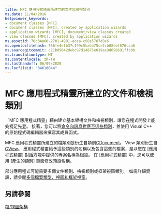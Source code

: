 ```yaml
---
title: MFC 應用程式精靈所建立的文件和檢視類別
ms.date: 11/04/2016
helpviewer_keywords:
- document classes [MFC]
- document classes [MFC], created by application wizards
- application wizards [MFC], document/view classes created
- view classes [MFC], created by application wizards
ms.assetid: 70c34a60-2701-4981-acea-c08a5787d8e6
ms.openlocfilehash: 766fe4efb37c199c5babb75ce2cb08ebf676cca6
ms.sourcegitcommit: c21b05042debc97d14875e019ee9d698691ffc0b
ms.translationtype: MT
ms.contentlocale: zh-TW
ms.lasthandoff: 06/09/2020
ms.locfileid: "84616044"
---
```

# <a name="document-and-view-classes-created-by-the-mfc-application-wizard"></a>MFC 應用程式精靈所建立的文件和檢視類別

「MFC 應用程式精靈」藉由建立基本架構文件和檢視類別，讓您在程式開發上能夠捷足先登。 接著，您可以將[命令和訊息對應至這些類別](reference/mapping-messages-to-functions.md)，並使用 Visual C++ 的原始程式碼編輯器來撰寫其成員函式。

MFC 應用程式精靈所建立的檔類別是衍生自類別[CDocument](reference/cdocument-class.md)。 View 類別衍生自[CView](reference/cview-class.md)。 應用程式精靈給予這些類別的名稱以及包含這些的檔案，是以您在 [應用程式精靈] 對話方塊中提供的專案名稱為根據。 在 [應用程式精靈] 中，您可以使用 [產生的類別] 頁面修改預設名稱。

部分應用程式可能需要多個文件類別、檢視類別或框架視窗類別。 如需詳細資訊，請參閱[多個檔案類型、視圖和框架視窗](multiple-document-types-views-and-frame-windows.md)。

## <a name="see-also"></a>另請參閱

[檔/視圖架構](document-view-architecture.md)
